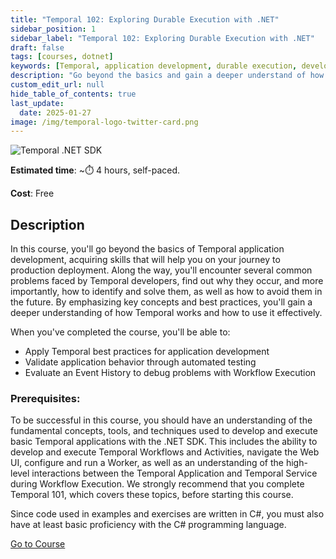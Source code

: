 ```yaml
---
title: "Temporal 102: Exploring Durable Execution with .NET"
sidebar_position: 1
sidebar_label: "Temporal 102: Exploring Durable Execution with .NET"
draft: false
tags: [courses, dotnet]
keywords: [Temporal, application development, durable execution, development lifecycle, testing, debugging, deployment, best practices, automated testing, event history, workflow execution, production updates]
description: "Go beyond the basics and gain a deeper understand of how Temporal works as you explore Temporal's event history, application lifecycle, write tests, and explore Durable Execution."
custom_edit_url: null
hide_table_of_contents: true
last_update:
  date: 2025-01-27
image: /img/temporal-logo-twitter-card.png
---
```


<!-- Generated Mar 28 2024 -->
<!-- DO NOT edit this file directly. -->

![Temporal .NET SDK](/img/sdk_banners/banner_dotnet.png)

**Estimated time**: ~⏱️ 4 hours, self-paced.

**Cost**: Free

## Description

In this course, you'll go beyond the basics of Temporal application development, acquiring skills that will help you on your journey to production deployment. Along the way, you'll encounter several common problems faced by Temporal developers, find out why they occur, and more importantly, how to identify and solve them, as well as how to avoid them in the future. By emphasizing key concepts and best practices, you'll gain a deeper understanding of how Temporal works and how to use it effectively.

When you've completed the course, you'll be able to:

- Apply Temporal best practices for application development
- Validate application behavior through automated testing
- Evaluate an Event History to debug problems with Workflow Execution

### Prerequisites:

To be successful in this course, you should have an understanding of the fundamental concepts, tools, and techniques used to develop and execute basic Temporal applications with the .NET SDK. This includes the ability to develop and execute Temporal Workflows and Activities, navigate the Web UI, configure and run a Worker, as well as an understanding of the high-level interactions between the Temporal Application and Temporal Service during Workflow Execution. We strongly recommend that you complete Temporal 101, which covers these topics, before starting this course.

Since code used in examples and exercises are written in C#, you must also have at least basic proficiency with the C# programming language.

 <a className="button button--primary" href="https://temporal.talentlms.com/catalog/info/id:259">Go to Course</a> 